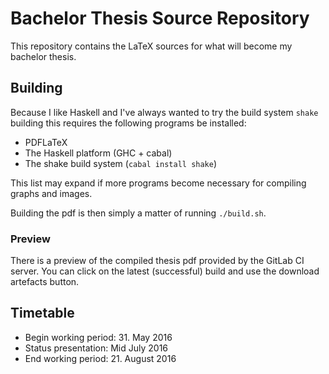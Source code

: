# Bachelor Thesis Source Repository

This repository contains the LaTeX sources for what will become my bachelor thesis.

## Building

Because I like Haskell and I've always wanted to try the build system `shake` building this requires the following programs be installed:

- PDFLaTeX
- The Haskell platform (GHC + cabal)
- The shake build system (`cabal install shake`)

This list may expand if more programs become necessary for compiling graphs and images.

Building the pdf is then simply a matter of running `./build.sh`.

### Preview

There is a preview of the compiled thesis pdf provided by the GitLab CI server. You can click on the latest (successful) build and use the download artefacts button.

## Timetable

- Begin working period: 31. May 2016
- Status presentation: Mid July 2016
- End working period: 21. August 2016
